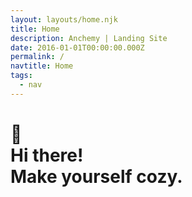 ```yaml
---
layout: layouts/home.njk
title: Home
description: Anchemy | Landing Site
date: 2016-01-01T00:00:00.000Z
permalink: /
navtitle: Home
tags:
  - nav
---
```


<h1 class="c-dark">🪼 <br> Hi there! <br> Make yourself cozy.</h1>

